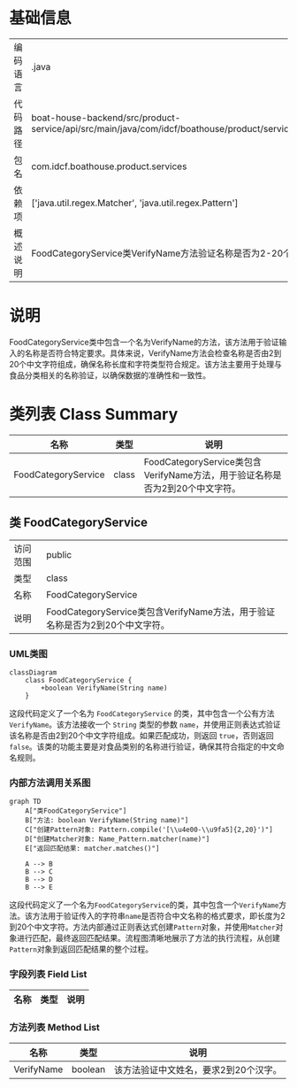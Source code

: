 # 基础信息

|      |      |
|------|------|
| 编码语言 | .java |
| 代码路径 | boat-house-backend/src/product-service/api/src/main/java/com/idcf/boathouse/product/services/FoodCategoryService.java |
| 包名 | com.idcf.boathouse.product.services |
| 依赖项 | ['java.util.regex.Matcher', 'java.util.regex.Pattern'] |
| 概述说明 | FoodCategoryService类VerifyName方法验证名称是否为2-20个中文字符。 |

# 说明

FoodCategoryService类中包含一个名为VerifyName的方法，该方法用于验证输入的名称是否符合特定要求。具体来说，VerifyName方法会检查名称是否由2到20个中文字符组成，确保名称长度和字符类型符合规定。该方法主要用于处理与食品分类相关的名称验证，以确保数据的准确性和一致性。

# 类列表 Class Summary

| 名称   | 类型  | 说明 |
|-------|------|-------------|
| FoodCategoryService | class | FoodCategoryService类包含VerifyName方法，用于验证名称是否为2到20个中文字符。 |



## 类 FoodCategoryService

|      |      |
|------|------|
| 访问范围 | public |
| 类型 | class |
| 名称 | FoodCategoryService |
| 说明 | FoodCategoryService类包含VerifyName方法，用于验证名称是否为2到20个中文字符。 |


### UML类图

```mermaid
classDiagram
    class FoodCategoryService {
        +boolean VerifyName(String name)
    }
```

这段代码定义了一个名为 `FoodCategoryService` 的类，其中包含一个公有方法 `VerifyName`。该方法接收一个 `String` 类型的参数 `name`，并使用正则表达式验证该名称是否由2到20个中文字符组成。如果匹配成功，则返回 `true`，否则返回 `false`。该类的功能主要是对食品类别的名称进行验证，确保其符合指定的中文命名规则。


### 内部方法调用关系图

```mermaid
graph TD
    A["类FoodCategoryService"]
    B["方法: boolean VerifyName(String name)"]
    C["创建Pattern对象: Pattern.compile('[\\u4e00-\\u9fa5]{2,20}')"]
    D["创建Matcher对象: Name_Pattern.matcher(name)"]
    E["返回匹配结果: matcher.matches()"]

    A --> B
    B --> C
    B --> D
    B --> E
```

这段代码定义了一个名为`FoodCategoryService`的类，其中包含一个`VerifyName`方法。该方法用于验证传入的字符串`name`是否符合中文名称的格式要求，即长度为2到20个中文字符。方法内部通过正则表达式创建`Pattern`对象，并使用`Matcher`对象进行匹配，最终返回匹配结果。流程图清晰地展示了方法的执行流程，从创建`Pattern`对象到返回匹配结果的整个过程。

### 字段列表 Field List

| 名称  | 类型  | 说明 |
|-------|-------|------|

### 方法列表 Method List

| 名称  | 类型  | 说明 |
|-------|-------|------|
| VerifyName | boolean | 该方法验证中文姓名，要求2到20个汉字。 |




